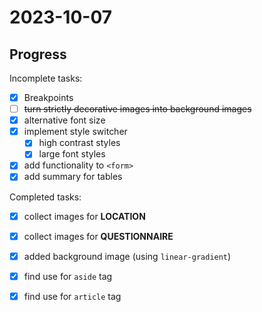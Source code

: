 # 2023-10-07

## Progress

Incomplete tasks:
- [x] Breakpoints
- [ ] ~~turn strictly decorative images into background images~~
- [x] alternative font size
- [x] implement style switcher
	- [x] high contrast styles
	- [x] large font styles
- [x] add functionality to `<form>`
- [x] add summary for tables

Completed tasks:
- [x] collect images for **LOCATION**
- [x] collect images for **QUESTIONNAIRE**
- [x] added background image (using `linear-gradient`)
- [x] find use for `aside` tag
- [x] find use for `article` tag


